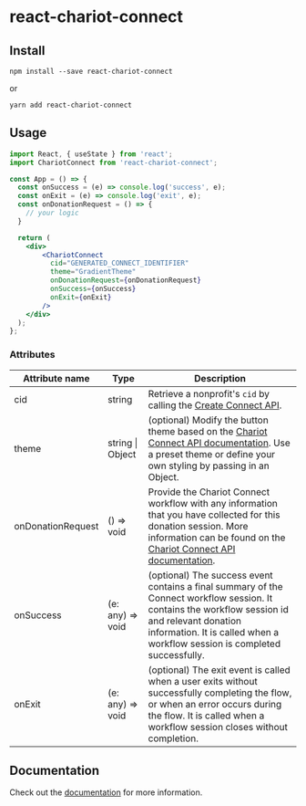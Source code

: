 # react-chariot-connect

## Install
```
npm install --save react-chariot-connect
```
or
```
yarn add react-chariot-connect
```

## Usage
```jsx
import React, { useState } from 'react';
import ChariotConnect from 'react-chariot-connect';

const App = () => {
  const onSuccess = (e) => console.log('success', e);
  const onExit = (e) => console.log('exit', e);
  const onDonationRequest = () => {
    // your logic
  }

  return (
    <div>
        <ChariotConnect 
          cid="GENERATED_CONNECT_IDENTIFIER" 
          theme="GradientTheme" 
          onDonationRequest={onDonationRequest} 
          onSuccess={onSuccess} 
          onExit={onExit} 
        />
    </div>
  );
};
```

### Attributes
| Attribute name    | Type             | Description                                                              |
| ----------------- | ---------------- | ------------------------------------------------------------------------ |
| cid               | string           | Retrieve a nonprofit's `cid` by calling the [Create Connect API](https://givechariot.readme.io/reference/create-connect).|
| theme             | string \| Object | (optional) Modify the button theme based on the [Chariot Connect API documentation](https://givechariot.readme.io/reference/button-styles). Use a preset theme or define your own styling by passing in an Object. |
| onDonationRequest | () => void       | Provide the Chariot Connect workflow with any information that you have collected for this donation session. More information can be found on the [Chariot Connect API documentation](https://givechariot.readme.io/reference/integrating-connect#provide-donation-data-to-chariot-connect). |
| onSuccess         | (e: any) => void | (optional) The success event contains a final summary of the Connect workflow session. It contains the workflow session id and relevant donation information. It is called when a workflow session is completed successfully. |
| onExit            | (e: any) => void | (optional) The exit event is called when a user exits without successfully completing the flow, or when an error occurs during the flow. It is called when a workflow session closes without completion. |


## Documentation
Check out the [documentation](https://givechariot.readme.io/reference/overview-1) for more information.
